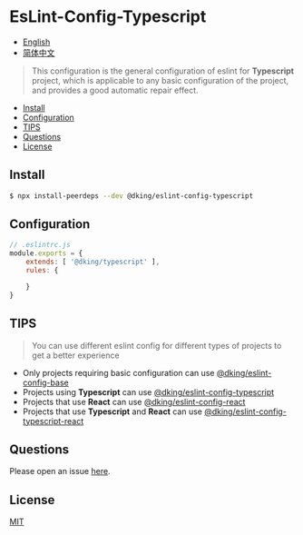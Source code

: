 # EsLint-Config-Typescript

<!-- [![NPM version][npm-image]][npm-url]
[![build status][travis-image]][travis-url]
[![Test coverage][codecov-image]][codecov-url]
[![Known Vulnerabilities][snyk-image]][snyk-url]
[![npm download][download-image]][download-url]

[npm-image]: https://img.shields.io/npm/v/:packageName.svg?style=flat-square
[npm-url]: https://npmjs.org/package/:packageName
[travis-image]: https://www.travis-ci.org/JohnApache/:packageName.svg
[travis-url]: https://travis-ci.org/JohnApache/:packageName
[codecov-image]: https://codecov.io/gh/JohnApache/:packageName/branch/master/graph/badge.svg
[codecov-url]: https://codecov.io/gh/JohnApache/:packageName
[snyk-image]: https://snyk.io/test/github/JohnApache/:packageName/badge.svg?targetFile=package.json
[snyk-url]: https://snyk.io/test/github/JohnApache/:packageName?targetFile=package.json
[download-image]: https://img.shields.io/npm/dm/:packageName.svg?style=flat-square
[download-url]: https://npmjs.org/package/:packageName -->

- [English](README.en_US.md)
- [简体中文](README.md)

> This configuration is the general configuration of eslint for **Typescript** project, which is applicable to any basic configuration of the project, and provides a good automatic repair effect.

- [Install](#install)
- [Configuration](#configuration)
- [TIPS](#tips)
- [Questions](#questions)
- [License](#license)

## Install
```bash
$ npx install-peerdeps --dev @dking/eslint-config-typescript
```

## Configuration

```js
// .eslintrc.js
module.exports = {
    extends: [ '@dking/typescript' ],
    rules: {

    }
}
```

## TIPS

> You can use different eslint config for different types of projects to get a better experience

- Only projects requiring basic configuration can use [@dking/eslint-config-base](https://github.com/JohnApache/eslint-config-base)
- Projects using **Typescript** can use [@dking/eslint-config-typescript](https://github.com/JohnApache/eslint-config-typescript)
- Projects that use **React** can use [@dking/eslint-config-react](https://github.com/JohnApache/eslint-config-react)
- Projects that use **Typescript** and **React** can use [@dking/eslint-config-typescript-react](https://github.com/JohnApache/eslint-config-typescript-react)

## Questions
Please open an issue [here](https://github.com/JohnApache/eslint-config-typescript/issues).

## License

[MIT](LICENSE)
